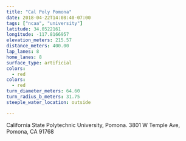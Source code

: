```yaml
---
title: "Cal Poly Pomona"
date: 2018-04-22T14:08:40-07:00
tags: ["ncaa", "university"]
latitude: 34.0522161
longitude: -117.8166957
elevation_meters: 215.57
distance_meters: 400.00
lap_lanes: 8
home_lanes: 8
surface_type: artificial
colors: 
  - red
colors:
  - red
turn_diameter_meters: 64.60
turn_radius_b_meters: 31.75
steeple_water_location: outside

---
```


California State Polytechnic University, Pomona. 3801 W Temple Ave, Pomona, CA 91768
<!--more-->
